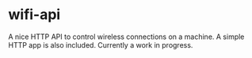 # wifi-api

A nice HTTP API to control wireless connections on a machine.  A simple HTTP app is also included.  Currently a work in progress.
